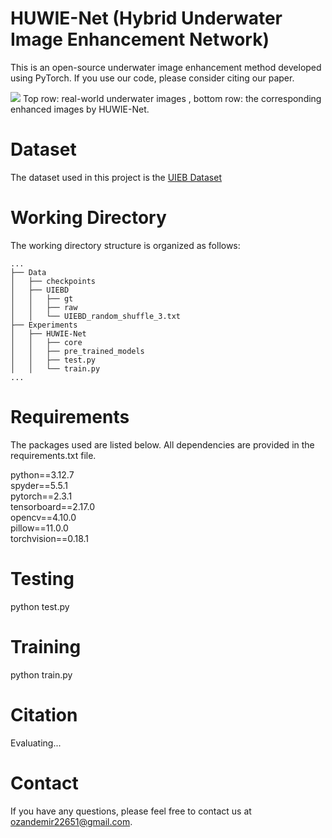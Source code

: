 # HUWIE-Net (Hybrid Underwater Image Enhancement Network)

This is an open-source underwater image enhancement method developed using PyTorch. If you use our code, please consider citing our paper.

![](./im.png)
Top row: real-world underwater images , bottom row: the corresponding enhanced images by HUWIE-Net.

# Dataset
The dataset used in this project is the [UIEB Dataset](https://li-chongyi.github.io/proj_benchmark.html)

# Working Directory
The working directory structure is organized as follows:

    ...
    ├── Data
    │   ├── checkpoints
    │   ├── UIEBD
    │   │   ├── gt
    │   │   ├── raw
    │   │   └── UIEBD_random_shuffle_3.txt
    ├── Experiments
    │   ├── HUWIE-Net
    │   │   ├── core
    │   │   ├── pre_trained_models
    │   │   ├── test.py
    │   │   └── train.py
    ...

# Requirements
The packages used are listed below. All dependencies are provided in the requirements.txt file.  

python==3.12.7  
spyder==5.5.1  
pytorch==2.3.1  
tensorboard==2.17.0  
opencv==4.10.0  
pillow==11.0.0  
torchvision==0.18.1  

# Testing

python test.py

# Training

python train.py

# Citation

Evaluating...

# Contact

If you have any questions, please feel free to contact us at ozandemir22651@gmail.com.

